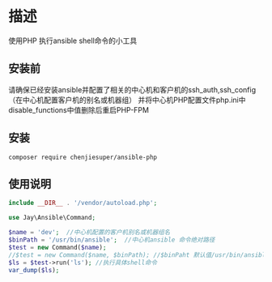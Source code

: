 # 描述

使用PHP 执行ansible shell命令的小工具

## 安装前

请确保已经安装ansible并配置了相关的中心机和客户机的ssh_auth,ssh_config（在中心机配置客户机的别名或机器组）
并将中心机PHP配置文件php.ini中disable_functions中值删除后重启PHP-FPM

## 安装

    composer require chenjiesuper/ansible-php


## 使用说明

```php
include __DIR__ . '/vendor/autoload.php';

use Jay\Ansible\Command;

$name = 'dev';  //中心机配置的客户机别名或机器组名
$binPath = '/usr/bin/ansible';  //中心机ansible 命令绝对路径
$test = new Command($name); 
//$test = new Command($name, $binPath); //$binPaht 默认值/usr/bin/ansible，可不传
$ls = $test->run('ls'); //执行具体shell命令
var_dump($ls);

```
